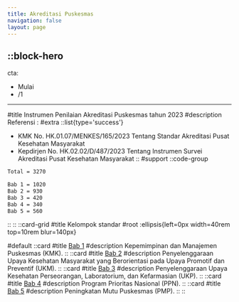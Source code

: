 ```yaml
---
title: Akreditasi Puskesmas
navigation: false
layout: page
---
```


::block-hero
---
cta: 
  - Mulai
  - /1
---
#title 
Instrumen Penilaian Akreditasi Puskesmas tahun 2023
#description 
Referensi :
#extra 
::list{type='success'}
- KMK No. HK.01.07/MENKES/165/2023 Tentang Standar Akreditasi Pusat Kesehatan Masyarakat 
- Kepdirjen No. HK.02.02/D/487/2023 Tentang Instrumen Survei Akreditasi Pusat Kesehatan Masyarakat
::
#support
::code-group
```bash [Nilai]
Total = 3270
```
```bash [Rincian]
Bab 1 = 1020
Bab 2 = 930
Bab 3 = 420 
Bab 4 = 340 
Bab 5 = 560 
```
::
::
::card-grid
#title
Kelompok standar
#root
:ellipsis{left=0px width=40rem top=10rem blur=140px}

#default
  ::card
  #title
  [Bab 1](/1)
  #description
  Kepemimpinan dan Manajemen Puskesmas (KMK).
  ::
  ::card
  #title
  [Bab 2](/2)
  #description
  Penyelenggaraan Upaya Kesehatan Masyarakat yang Berorientasi pada Upaya Promotif dan Preventif (UKM).
  ::
  ::card
  #title
  [Bab 3](/3)
  #description
  Penyelenggaraan Upaya Kesehatan Perseorangan, Laboratorium, dan Kefarmasian (UKP).
  ::
  ::card
  #title
  [Bab 4](/4)
  #description
  Program Prioritas Nasional (PPN).
  ::
  ::card
  #title
  [Bab 5](/5)
  #description
  Peningkatan Mutu Puskesmas (PMP). 
  ::
::  